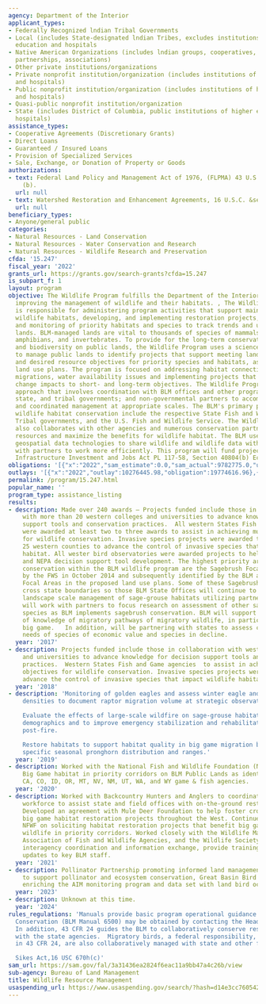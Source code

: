 ```yaml
---
agency: Department of the Interior
applicant_types:
- Federally Recognized lndian Tribal Governments
- Local (includes State-designated lndian Tribes, excludes institutions of higher
  education and hospitals
- Native American Organizations (includes lndian groups, cooperatives, corporations,
  partnerships, associations)
- Other private institutions/organizations
- Private nonprofit institution/organization (includes institutions of higher education
  and hospitals)
- Public nonprofit institution/organization (includes institutions of higher education
  and hospitals)
- Quasi-public nonprofit institution/organization
- State (includes District of Columbia, public institutions of higher education and
  hospitals)
assistance_types:
- Cooperative Agreements (Discretionary Grants)
- Direct Loans
- Guaranteed / Insured Loans
- Provision of Specialized Services
- Sale, Exchange, or Donation of Property or Goods
authorizations:
- text: Federal Land Policy and Management Act of 1976, (FLPMA) 43 U.S.C. &sect; §1737
    (b).
  url: null
- text: Watershed Restoration and Enhancement Agreements, 16 U.S.C. &sect; §1101 (b).
  url: null
beneficiary_types:
- Anyone/general public
categories:
- Natural Resources - Land Conservation
- Natural Resources - Water Conservation and Research
- Natural Resources - Wildlife Research and Preservation
cfda: '15.247'
fiscal_year: '2022'
grants_url: https://grants.gov/search-grants?cfda=15.247
is_subpart_f: 1
layout: program
objective: The Wildlife Program fulfills the Department of the Interior visions of
  improving the management of wildlife and their habitats. , The Wildlife Program
  is responsible for administering program activities that support maintaining functioning
  wildlife habitats, developing, and implementing restoration projects, and the inventory
  and monitoring of priority habitats and species to track trends and uses on public
  lands. BLM-managed lands are vital to thousands of species of mammals, birds, reptiles,
  amphibians, and invertebrates. To provide for the long-term conservation of wildlife
  and biodiversity on public lands, the Wildlife Program uses a science-based approach
  to manage public lands to identify projects that support meeting land health standards
  and desired resource objectives for priority species and habitats, as outlined in
  land use plans. The program is focused on addressing habitat connectivity, big game
  migrations, water availability issues and implementing projects that consider climate
  change impacts to short- and long-term objectives. The Wildlife Program uses a multi-scale
  approach that involves coordination with BLM offices and other programs; Federal,
  state, and tribal governments; and non-governmental partners to accomplish projects
  and coordinated management at appropriate scales. The BLM's primary partners in
  wildlife habitat conservation include the respective State Fish and Wildlife Agencies,
  Tribal governments, and the U.S. Fish and Wildlife Service. The Wildlife Program
  also collaborates with other agencies and numerous conservation partners to leverage
  resources and maximize the benefits for wildlife habitat. The BLM uses the latest
  geospatial data technologies to share wildlife and wildlife data within BLM and
  with partners to work more efficiently. This program will fund projects under the
  Infrastructure Investment and Jobs Act PL 117-58, Section 40804(b) Ecosystem Restoration.
obligations: '[{"x":"2022","sam_estimate":0.0,"sam_actual":9782775.0,"usa_spending_actual":13361869.27},{"x":"2023","sam_estimate":0.0,"sam_actual":8887126.55,"usa_spending_actual":25081393.86},{"x":"2024","sam_estimate":2000000.0,"sam_actual":0.0,"usa_spending_actual":34955256.73}]'
outlays: '[{"x":"2022","outlay":10276445.98,"obligation":19774616.96},{"x":"2023","outlay":4762975.66,"obligation":16794370.58},{"x":"2024","outlay":6225.23,"obligation":22136587.5}]'
permalink: /program/15.247.html
popular_name: ''
program_type: assistance_listing
results:
- description: Made over 240 awards – Projects funded include those in collaboration
    with more than 20 western colleges and universities to advance knowledge for decision
    support tools and conservation practices.  All western States Fish and Game agencies
    were awarded at least two to three awards to assist in achieving mutual objectives
    for wildlife conservation. Invasive species projects were awarded to at least
    25 western counties to advance the control of invasive species that impact wildlife
    habitat. All wester bird observatories were awarded projects to help planning
    and NEPA decision support tool development. The highest priority areas for sage-grouse
    conservation within the BLM wildlife program are the Sagebrush Focal Areas identified
    by the FWS in October 2014 and subsequently identified by the BLM as Sagebrush
    Focal Areas in the proposed land use plans. Some of these Sagebrush Focal Areas
    cross state boundaries so those BLM State Offices will continue to demonstrate
    landscape scale management of sage-grouse habitats utilizing partners.  BLM programs
    will work with partners to focus research on assessment of other sage obligate
    species as BLM implements sagebrush conservation. BLM will support enhancement
    of knowledge of migratory pathways of migratory wildlife, in particular that of
    big game.   In addition, will be partnering with states to assess conservation
    needs of species of economic value and species in decline.
  year: '2017'
- description: Projects funded include those in collaboration with western colleges
    and universities to advance knowledge for decision support tools and conservation
    practices.  Western States Fish and Game agencies  to assist in achieving mutual
    objectives for wildlife conservation. Invasive species projects were awarded to
    advance the control of invasive species that impact wildlife habitat.
  year: '2018'
- description: 'Monitoring of golden eagles and assess winter eagle and other raptor
    densities to document raptor migration volume at strategic observation points.

    Evaluate the effects of large-scale wildfire on sage-grouse habitat and population
    demographics and to improve emergency stabilization and rehabilitation efforts
    post-fire.

    Restore habitats to support habitat quality in big game migration by identifying
    specific seasonal pronghorn distribution and ranges.'
  year: '2019'
- description: Worked with the National Fish and Wildlife Foundation (NFWF) to restore
    Big Game habitat in priority corridors on BLM Public Lands as identified by AZ,
    CA, CO, ID, OR, MT, NV, NM, UT, WA, and WY game & fish agencies.
  year: '2020'
- description: Worked with Backcountry Hunters and Anglers to coordinate volunteer
    workforce to assist state and field offices with on-the-ground restoration projects.
    Developed an agreement with Mule Deer Foundation to help foster cross-boundary
    big game habitat restoration projects throughout the West. Continued to work with
    NFWF on soliciting habitat restoration projects that benefit big game and other
    wildlife in priority corridors. Worked closely with the Wildlife Management Institute,
    Association of Fish and Wildlife Agencies, and the Wildlife Society to support
    interagency coordination and information exchange, provide training and research
    updates to key BLM staff.
  year: '2021'
- description: Pollinator Partnership promoting informed land management strategies
    to support pollinator and ecosystem conservation, Great Basin Bird Observatory
    enriching the AIM monitoring program and data set with land bird occurrence data.
  year: '2023'
- description: Unknown at this time.
  year: '2024'
rules_regulations: 'Manuals provide basic program operational guidance for Wildlife
  Conservation (BLM Manual 6500) may be obtained by contacting the Headquarters Office.
  In addition, 43 CFR 24 guides the BLM to collaboratively conserve resident wildlife
  with the state agencies.  Migratory birds, a federal responsibility, also outlined
  in 43 CFR 24, are also collaboratively managed with state and other federal agencies.

  Sikes Act,16 USC 670h(c)'
sam_url: https://sam.gov/fal/3a31436ea2824f6eac11a9bb47a4c26b/view
sub-agency: Bureau of Land Management
title: Wildlife Resource Management
usaspending_url: https://www.usaspending.gov/search/?hash=d14e3cc76054292a1fba0afd69f7dc60
---
```

